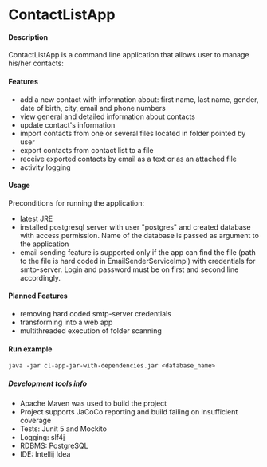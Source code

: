 # ContactListApp
#### Description
ContactListApp is a command line application that allows user to manage his/her contacts:

#### Features
- add a new contact with information about: first name, last name, gender, date of birth, city, email and phone numbers
- view general and detailed information about contacts
- update contact's information
- import contacts from one or several files located in folder pointed by user
- export contacts from contact list to a file
- receive exported contacts by email as a text or as an attached file
- activity logging

#### Usage
Preconditions for running the application:

- latest JRE
- installed postgresql server with user "postgres" and created database with access permission. Name of the database is passed as argument to the application
- email sending feature is supported only if the app can find the file (path to the file is hard coded in EmailSenderServiceImpl) with credentials for smtp-server. Login and password must be on first and second line accordingly.

#### Planned Features
- removing hard coded smtp-server credentials
- transforming into a web app
- multithreaded execution of folder scanning

#### Run example
```
java -jar cl-app-jar-with-dependencies.jar <database_name>
```
##### Development tools info
- Apache Maven was used to build the project
- Project supports JaCoCo reporting and build failing on insufficient coverage
- Tests: Junit 5 and Mockito
- Logging: slf4j
- RDBMS: PostgreSQL
- IDE: Intellij Idea